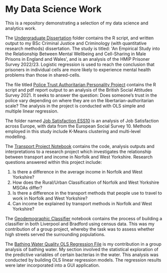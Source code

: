 # My Data Science Work

This is a repository demonstrating a selection of my data science and analytics work. 

The [Undergraduate Dissertation](undergraduate-dissertation) folder contains the R script, and written output to my BSc Criminal Justice and Criminology (with quantitative research methods) dissertation. The study is titled: 'An Empirical Study into the Relationship Between Mental Wellbeing and Cell-Sharing in Male Prisons in England and Wales', and is an analysis of the HMIP Prisoner Survey 2022/23. Logistic regression is used to reach the conclusion that prisoners in individual cells are more likely to experience mental health problems than those in shared-cells.

The file titled [Police Trust Authoritarian Personality Project](police-trust-authoritarian-personality-project) contains the R script and pdf report output to an analysis of the British Social Attitudes Survey 2021. It seeks to answer the question: Does someone’s trust in the police vary depending on where they are on the libertarian-authoritarian scale? The analysis in the project is conducted with OLS simple and multiple linear regression.

The folder named [Job Satisfaction ESS10](job-satisfaction-ESS10) is an analysis of Job Satisfaction across Europe, with data from the European Social Survey 10. Methods employed in this study include K-Means clustering and multi-level modelling.


The [Transport Project Notebook](transport-project.ipynb) contains the code, analysis outputs and interpretations to a research project which investigates the relationship between transport and income in Norfolk and West Yorkshire. Research questions answered within this project include:
   1. Is there a difference in the average income in Norfolk and West Yorkshire?
   2. How does the Rural/Urban Classification of Norfolk and West Yorkshire MSOAs differ?
   3. Is there a difference in the transport methods that people use to travel to work in Norfolk and West Yorkshire?
   4. Can income be explained by transport methods in Norfolk and West Yorkshire?


The [Geodemographic Classifier](geodemographic-classifier.ipynb) notebook contains the process of building a classifier in both Liverpool and Bradford using census data. This was my contribution of a group project, whereby the task was to assess whether high streets served the surrounding populations.

The [Bathing Water Quality OLS Regression File](bathingwaterquality-OLSregression.ipynb) is my contribution in a group analysis of bathing water. My section involved the statistical exploration of the predictive variables of certain bacterias in the water. This analysis was conducted by building OLS linear regression models. The regression results were later incorporated into a GUI application.
